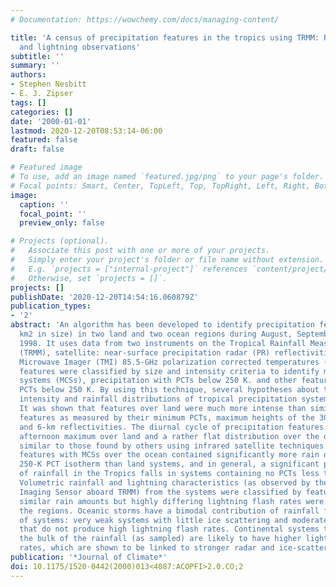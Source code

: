 ```yaml
---
# Documentation: https://wowchemy.com/docs/managing-content/

title: 'A census of precipitation features in the tropics using TRMM: Radar, ice scattering,
  and lightning observations'
subtitle: ''
summary: ''
authors:
- Stephen Nesbitt
- E. J. Zipser
tags: []
categories: []
date: '2000-01-01'
lastmod: 2020-12-20T08:53:14-06:00
featured: false
draft: false

# Featured image
# To use, add an image named `featured.jpg/png` to your page's folder.
# Focal points: Smart, Center, TopLeft, Top, TopRight, Left, Right, BottomLeft, Bottom, BottomRight.
image:
  caption: ''
  focal_point: ''
  preview_only: false

# Projects (optional).
#   Associate this post with one or more of your projects.
#   Simply enter your project's folder or file name without extension.
#   E.g. `projects = ["internal-project"]` references `content/project/deep-learning/index.md`.
#   Otherwise, set `projects = []`.
projects: []
publishDate: '2020-12-20T14:54:16.060879Z'
publication_types:
- '2'
abstract: 'An algorithm has been developed to identify precipitation features (≥75
  km2 in size) in two land and two ocean regions during August, September, and October
  1998. It uses data from two instruments on the Tropical Rainfall Measuring Mission
  (TRMM), satellite: near-surface precipitation radar (PR) reflectivities, and TRMM
  Microwave Imager (TMI) 85.5-GHz polarization corrected temperatures (PCTs). These
  features were classified by size and intensity criteria to identify mesoscale convective
  systems (MCSs), precipitation with PCTs below 250 K. and other features without
  PCTs below 250 K. By using this technique, several hypotheses about the convective
  intensity and rainfall distributions of tropical precipitation systems can be evaluated.
  It was shown that features over land were much more intense than similar oceanic
  features as measured by their minimum PCTs, maximum heights of the 30-dBZ contour,
  and 6-km reflectivities. The diurnal cycle of precipitation features showed a strong
  afternoon maximum over land and a rather flat distribution over the ocean, quite
  similar to those found by others using infrared satellite techniques. Precipitation
  features with MCSs over the ocean contained significantly more rain outside the
  250-K PCT isotherm than land systems, and in general, a significant portion (10%-15%)
  of rainfall in the Tropics falls in systems containing no PCTs less than 250 K.
  Volumetric rainfall and lightning characteristics (as observed by the Lightning
  Imaging Sensor aboard TRMM) from the systems were classified by feature intensity:
  similar rain amounts but highly differing lightning flash rates were found among
  the regions. Oceanic storms have a bimodal contribution of rainfall from two types
  of systems: very weak systems with little ice scattering and moderately strong systems
  that do not produce high lightning flash rates. Continental systems that produce
  the bulk of the rainfall (as sampled) are likely to have higher lightning flash
  rates, which are shown to be linked to stronger radar and ice-scattering intensities.'
publication: '*Journal of Climate*'
doi: 10.1175/1520-0442(2000)013<4087:ACOPFI>2.0.CO;2
---
```

